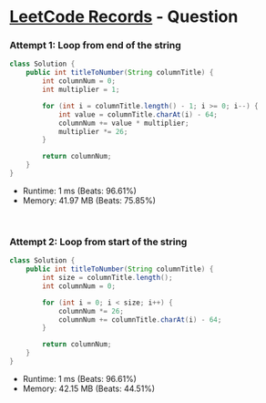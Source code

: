 # [LeetCode Records](../../README.md) - Question 

### Attempt 1: Loop from end of the string
```java
class Solution {
    public int titleToNumber(String columnTitle) {
        int columnNum = 0;
        int multiplier = 1;

        for (int i = columnTitle.length() - 1; i >= 0; i--) {
            int value = columnTitle.charAt(i) - 64;
            columnNum += value * multiplier;
            multiplier *= 26;
        }

        return columnNum;
    }
}
```
- Runtime: 1 ms (Beats: 96.61%)
- Memory: 41.97 MB (Beats: 75.85%)

<br>

### Attempt 2: Loop from start of the string
```java
class Solution {
    public int titleToNumber(String columnTitle) {
        int size = columnTitle.length();
        int columnNum = 0;

        for (int i = 0; i < size; i++) {
            columnNum *= 26;
            columnNum += columnTitle.charAt(i) - 64;
        }

        return columnNum;
    }
}
```
- Runtime: 1 ms (Beats: 96.61%)
- Memory: 42.15 MB (Beats: 44.51%)

<br>

